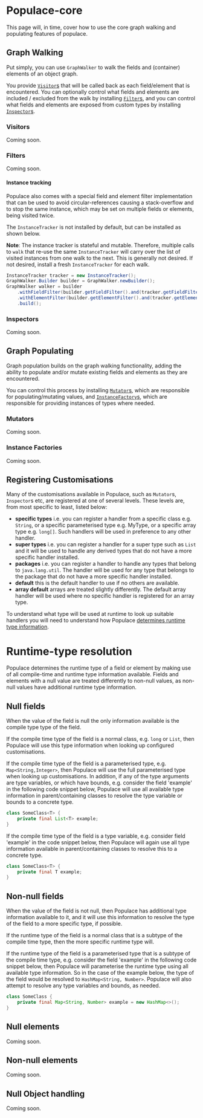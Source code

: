 # Populace-core

This page will, in time, cover how to use the core graph walking and populating features of populace.

## <a name="GraphWalking"/>Graph Walking

Put simply, you can use `GraphWalker` to walk the fields and (container) elements of an object graph.

You provide [`Visitor`s](#Visitors) that will be called back as each field/element that is encountered. You can
 optionally control what fields and elements are included / excluded from the walk by installing [`Filter`s](#Filters),
 and you can control what fields and elements are exposed from custom types by installing [`Inspector`s](#Inspectors).

### <a name="Visitors"/>Visitors

Coming soon.

### <a name="Filters"/>Filters

Coming soon.
<!--- Todo(ac): --->

#### <a name="InstanceTracker"/>Instance tracking

Populace also comes with a special field and element filter implementation that can be used to avoid circular-references
causing a stack-overflow and to stop the same instance, which may be set on multiple fields or elements, being visited
twice.

The `InstanceTracker` is not installed by default, but can be installed as shown below.

**Note**: The instance tracker is stateful and mutable. Therefore, multiple calls to `walk` that re-use the same
`InstanceTracker` will carry over the list of visited instances from one walk to the next.  This is generally not
 desired.  If not desired, install a fresh `InstanceTracker` for each walk.

```java
InstanceTracker tracker = new InstanceTracker();
GraphWalker.Builder builder = GraphWalker.newBuilder();
GraphWalker walker = builder
    .withFieldFilter(builder.getFieldFilter().and(tracker.getFieldFilter()))
    .withElementFilter(builder.getElementFilter().and(tracker.getElementFilter()))
    .build();
```

### <a name="Inspectors"/>Inspectors

Coming soon.
<!--- Todo(ac): --->

## <a name="GraphPopulating"/>Graph Populating

Graph population builds on the graph walking functionality, adding the ability to populate and/or mutate existing fields
 and elements as they are encountered.

You can control this process by installing [`Mutator`s](#Mutators), which are responsible for populating/mutating values,
 and [`InstanceFactory`s](#InstanceFactories), which are responsible for providing instances of types where needed.

### <a name="Mutators"/>Mutators

Coming soon.
<!--- Todo(ac): --->

### <a name="InstanceFactories"/>Instance Factories

Coming soon.
<!--- Todo(ac): --->

## <a name="RegisteringCustomisations"/>Registering Customisations

Many of the customisations available in Populace, such as `Mutator`s, `Inspector`s etc, are registered at one of several
 levels. These levels are, from most specific to least, listed below:
* **specific types** i.e. you can register a handler from a specific class e.g. `String`, or a specific parameterised type
e.g. MyType<Integer>, or a specific array type e.g. `long[]`. Such handlers will be used in preference to any other handler.
* **super types** i.e. you can register a handler for a super type such as `List` and it will be used to handle any
derived types that do not have a more specific handler installed.
* **packages** i.e. you can register a handler to handle any types that belong to `java.lang.util`. The handler will be
used for any type that belongs to the package that do not have a more specific handler installed.
* **default** this is the default handler to use if no others are available.
* **array default** arrays are treated slightly differently. The default array handler will be used where no specific
handler is registered for an array type.

To understand what type will be used at runtime to look up suitable handlers you will need to understand how Populace
 [determines runtime type information](#Runtime-typeResolution).

# <a name="Runtime-typeResolution"/>Runtime-type resolution

Populace determines the runtime type of a field or element by making use of all compile-time and runtime type information
available.  Fields and elements with a null value are treated differently to non-null values, as non-null values have
additional runtime type information.

## <a name="NullFields"/>Null fields
When the value of the field is null the only information available is the compile type type of the field.

If the compile time type of the field is a normal class, e.g. `long` or `List`, then Populace will use this type
information when looking up configured customisations.

If the compile time type of the field is a parameterised type, e.g. `Map<String,Integer>`, then Populace will use the
full parameterised type when looking up customisations. In addition, if any of the type arguments are type variables,
or which have bounds, e.g. consider the field 'example' in the following code snippet below, Populace will use all
available type information in parent/containing classes to resolve the type variable or bounds to a concrete type.

```java
class SomeClass<T> {
    private final List<T> example;
}
```

If the compile time type of the field is a type variable, e.g. consider field 'example' in the code snippet below, then
Populace will again use all type information available in parent/containing classes to resolve this to a concrete type.

```java
class SomeClass<T> {
    private final T example;
}
```

## <a name="NonNullFields"/>Non-null fields
When the value of the field is not null, then Populace has additional type information available to it, and it will use
this information to resolve the type of the field to a more specific type, if possible.

If the runtime type of the field is a normal class that is a subtype of the compile time type, then the more specific
runtime type will.

If the runtime type of the field is a parameterised type that is a subtype of the compile time type, e.g. consider the
field 'example' in the following code snippet below, then Populace will parameterise the runtime type using all available
type information. So in the case of the example below, the type of the field would be resolved to
`HashMap<String, Number>`. Populace will also attempt to resolve any type variables and bounds, as needed.

```java
class SomeClass {
    private final Map<String, Number> example = new HashMap<>();
}
```

## <a name="NullElements"/>Null elements

Coming soon.
<!--- Todo(ac): --->

## <a name="NonNullElements"/>Non-null elements

Coming soon.
<!--- Todo(ac): --->

## <a name="NullObjectHandling"/>Null Object handling

Coming soon.
<!--- Todo(ac): --->

